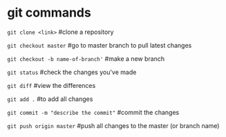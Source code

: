 # git commands
```git clone <link>``` #clone a repository

```git checkout master``` #go to master branch to pull latest changes

```git checkout -b name-of-branch'``` #make a new branch

```git status``` #check the changes you've made

```git diff``` #view the differences

```git add .``` #to add all changes

```git commit -m "describe the commit"``` #commit the changes

```git push origin master``` #push all changes to the master (or branch name)
